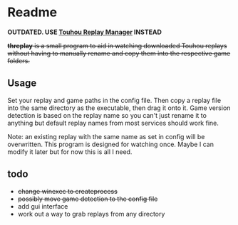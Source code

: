 # Readme

**OUTDATED. USE [Touhou Replay Manager](https://github.com/raviddog/threplay) INSTEAD**

~~**threplay** is a small program to aid in watching downloaded Touhou replays without having to manually rename and copy them into the respective game folders.~~

## Usage

Set your replay and game paths in the config file. Then copy a replay file into the same directory as the executable, then drag it onto it. Game version detection is based on the replay name so you can't just rename it to anything but default replay names from most services should work fine.

Note: an existing replay with the same name as set in config will be overwritten. This program is designed for watching once. Maybe I can modify it later but for now this is all I need.

## todo

- ~~change winexec to createprocess~~
- ~~possibly move game detection to the config file~~
- add gui interface
- work out a way to grab replays from any directory
